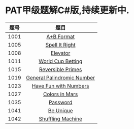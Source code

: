# PAT甲级题解C#版,持续更新中.

| 题号 |                             题目                             |
| :--: | :----------------------------------------------------------: |
| 1001 | [A+B Format](https://jiayaoo3o.github.io/2019/04/16/1001-A-B-Format/) |
| 1005 | [Spell It Right](https://jiayaoo3o.github.io/2019/04/16/1005-Spell-It-Right/) |
| 1008 | [Elevator](https://jiayaoo3o.github.io/2019/04/16/1008-Elevator/) |
| 1011 | [World Cup Betting](https://jiayaoo3o.github.io/2019/04/16/1011-World-Cup-Betting/) |
| 1015 | [Reversible Primes](https://jiayaoo3o.github.io/2019/04/16/1015-Reversible-Primes/) |
| 1019 | [General Palindromic Number](https://jiayaoo3o.github.io/2019/04/17/1019-General-Palindromic-Number/) |
| 1023 | [Have Fun with Numbers](https://jiayaoo3o.github.io/2019/04/17/1023-Have-Fun-with-Numbers/) |
| 1027 | [Colors in Mars](https://jiayaoo3o.github.io/2019/04/18/1027-Colors-in-Mars/) |
| 1035 | [Password](https://jiayaoo3o.github.io/2019/04/18/1035-Password/) |
| 1041 | [Be Unique](https://jiayaoo3o.github.io/2019/04/19/1041-Be-Unique/) |
| 1042 | [Shuffling Machine](https://jiayaoo3o.github.io/2019/04/19/1042-Shuffling-Machine/) |

